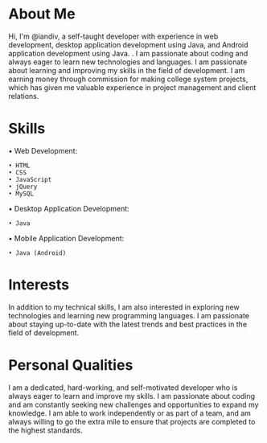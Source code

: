 
# About Me
Hi, I'm @iandiv, a self-taught developer with experience in web development, desktop application development using Java, and Android application development using Java. . I am passionate about coding and always eager to learn new technologies and languages. I am passionate about learning and improving my skills in the field of development. I am earning money through commission for making college system projects, which has given me valuable experience in project management and client relations.

# Skills
• Web Development: 
    
    • HTML
    • CSS
    • JavaScript    
    • jQuery    
    • MySQL

• Desktop Application Development: 

    • Java
    

• Mobile Application Development: 

    • Java (Android)

# Interests
In addition to my technical skills, I am also interested in exploring new technologies and learning new programming languages. I am passionate about staying up-to-date with the latest trends and best practices in the field of development.

# Personal Qualities
I am a dedicated, hard-working, and self-motivated developer who is always eager to learn and improve my skills. I am passionate about coding and am constantly seeking new challenges and opportunities to expand my knowledge. I am able to work independently or as part of a team, and am always willing to go the extra mile to ensure that projects are completed to the highest standards.


<!--- Hi, I’m @iandiv
- I’m interested in coding
- A college student and currently taking BSIT Course

iandiv/iandiv is a ✨ special ✨ repository because its `README.md` (this file) appears on your GitHub profile.
You can click the Preview link to take a look at your changes.
--->
